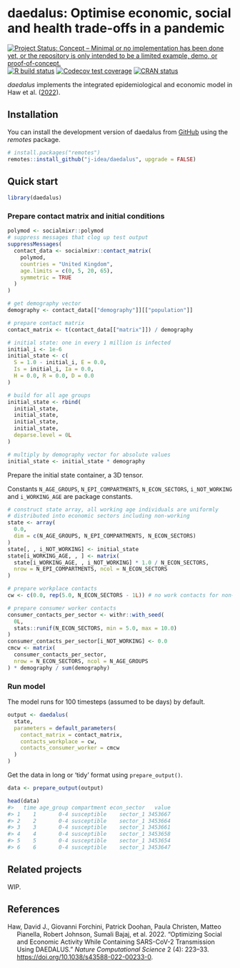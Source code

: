 
<!-- README.md is generated from README.Rmd. Please edit that file -->

# daedalus: Optimise economic, social and health trade-offs in a pandemic

<!-- badges: start -->

[![Project Status: Concept – Minimal or no implementation has been done
yet, or the repository is only intended to be a limited example, demo,
or
proof-of-concept.](https://www.repostatus.org/badges/latest/concept.svg)](https://www.repostatus.org/#concept)
[![R build
status](https://github.com/j-idea/daedalus/workflows/R-CMD-check/badge.svg)](https://github.com/j-idea/daedalus/actions/workflows/R-CMD-check.yaml)
[![Codecov test
coverage](https://codecov.io/gh/j-idea/daedalus/branch/main/graph/badge.svg)](https://app.codecov.io/gh/j-idea/daedalus?branch=main)
[![CRAN
status](https://www.r-pkg.org/badges/version/daedalus)](https://CRAN.R-project.org/package=daedalus)
<!-- badges: end -->

*daedalus* implements the integrated epidemiological and economic model
in Haw et al. ([2022](#ref-haw2022)).

## Installation

You can install the development version of daedalus from
[GitHub](https://github.com/) using the *remotes* package.

``` r
# install.packages("remotes")
remotes::install_github("j-idea/daedalus", upgrade = FALSE)
```

## Quick start

``` r
library(daedalus)
```

### Prepare contact matrix and initial conditions

``` r
polymod <- socialmixr::polymod
# suppress messages that clog up test output
suppressMessages(
  contact_data <- socialmixr::contact_matrix(
    polymod,
    countries = "United Kingdom",
    age.limits = c(0, 5, 20, 65),
    symmetric = TRUE
  )
)

# get demography vector
demography <- contact_data[["demography"]][["population"]]

# prepare contact matrix
contact_matrix <- t(contact_data[["matrix"]]) / demography

# initial state: one in every 1 million is infected
initial_i <- 1e-6
initial_state <- c(
  S = 1.0 - initial_i, E = 0.0,
  Is = initial_i, Ia = 0.0,
  H = 0.0, R = 0.0, D = 0.0
)

# build for all age groups
initial_state <- rbind(
  initial_state,
  initial_state,
  initial_state,
  initial_state,
  deparse.level = 0L
)

# multiply by demography vector for absolute values
initial_state <- initial_state * demography
```

Prepare the initial state container, a 3D tensor.

Constants `N_AGE_GROUPS`, `N_EPI_COMPARTMENTS`, `N_ECON_SECTORS`,
`i_NOT_WORKING` and `i_WORKING_AGE` are package constants.

``` r
# construct state array, all working age individuals are uniformly
# distributed into economic sectors including non-working
state <- array(
  0.0,
  dim = c(N_AGE_GROUPS, N_EPI_COMPARTMENTS, N_ECON_SECTORS)
)
state[, , i_NOT_WORKING] <- initial_state
state[i_WORKING_AGE, , ] <- matrix(
  state[i_WORKING_AGE, , i_NOT_WORKING] * 1.0 / N_ECON_SECTORS,
  nrow = N_EPI_COMPARTMENTS, ncol = N_ECON_SECTORS
)

# prepare workplace contacts
cw <- c(0.0, rep(5.0, N_ECON_SECTORS - 1L)) # no work contacts for non-working

# prepare consumer worker contacts
consumer_contacts_per_sector <- withr::with_seed(
  0L,
  stats::runif(N_ECON_SECTORS, min = 5.0, max = 10.0)
)
consumer_contacts_per_sector[i_NOT_WORKING] <- 0.0
cmcw <- matrix(
  consumer_contacts_per_sector,
  nrow = N_ECON_SECTORS, ncol = N_AGE_GROUPS
) * demography / sum(demography)
```

### Run model

The model runs for 100 timesteps (assumed to be days) by default.

``` r
output <- daedalus(
  state,
  parameters = default_parameters(
    contact_matrix = contact_matrix,
    contacts_workplace = cw,
    contacts_consumer_worker = cmcw
  )
)
```

Get the data in long or ‘tidy’ format using `prepare_output()`.

``` r
data <- prepare_output(output)

head(data)
#>   time age_group compartment econ_sector   value
#> 1    1       0-4 susceptible    sector_1 3453667
#> 2    2       0-4 susceptible    sector_1 3453664
#> 3    3       0-4 susceptible    sector_1 3453661
#> 4    4       0-4 susceptible    sector_1 3453658
#> 5    5       0-4 susceptible    sector_1 3453654
#> 6    6       0-4 susceptible    sector_1 3453647
```

## Related projects

WIP.

## References

<div id="refs" class="references hanging-indent">

<div id="ref-haw2022">

Haw, David J., Giovanni Forchini, Patrick Doohan, Paula Christen, Matteo
Pianella, Robert Johnson, Sumali Bajaj, et al. 2022. “Optimizing Social
and Economic Activity While Containing SARS-CoV-2 Transmission Using
DAEDALUS.” *Nature Computational Science* 2 (4): 223–33.
<https://doi.org/10.1038/s43588-022-00233-0>.

</div>

</div>
